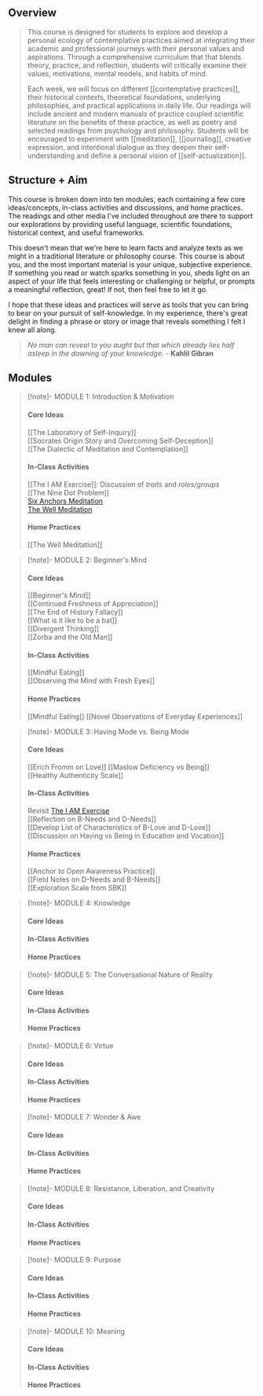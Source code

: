
## Overview

> This course is designed for students to explore and develop a personal ecology of contemplative practices aimed at integrating their academic and professional journeys with their personal values and aspirations. Through a comprehensive curriculum that that blends theory, practice, and reflection, students will critically examine their values, motivations, mental models, and habits of mind. 
> 
> Each week, we will focus on different [[contemplative practices]], their historical contexts, theoretical foundations, underlying philosophies, and practical applications in daily life. Our readings will include ancient and modern manuals of practice coupled scientific literature on the benefits of these practice, as well as poetry and selected readings from psychology and philosophy. Students will be encouraged to experiment with [[meditation]], [[journaling]], creative expression, and intentional dialogue as they deepen their self-understanding and define a personal vision of [[self-actualization]].

## Structure + Aim
This course is broken down into ten modules, each containing a few core ideas/concepts, in-class activities and discussions, and home practices. The readings and other media I've included throughout are there to support our explorations by providing useful language, scientific foundations, historical context, and useful frameworks. 

This doesn't mean that we're here to learn facts and analyze texts as we might in a traditional literature or philosophy course. This course is about you, and the most important material is your unique, subjective experience. If something you read or watch sparks something in you, sheds light on an aspect of your life that feels interesting or challenging or helpful, or prompts a meaningful reflection, great! If not, then feel free to let it go. 

I hope that these ideas and practices will serve as tools that you can bring to bear on your pursuit of self-knowledge. In my experience, there's great delight in finding a phrase or story or image that reveals something I felt I knew all along. 

> *No man can reveal to you aught but that which already lies half asleep in the dawning of your knowledge.* - **Kahlil Gibran**

## Modules

> [!note]- MODULE 1: Introduction & Motivation
> #### **Core Ideas**  
> [[The Laboratory of Self-Inquiry]]  
> [[Socrates Origin Story and Overcoming Self-Deception]]  
> [[The Dialectic of Meditation and Contemplation]]  
> #### **In-Class Activities**
> [[The I AM Exercise]]: Discussion of *traits* and *roles/groups*  
> [[The Nine Dot Problem]]  
> [Six Anchors Meditation](Six%20Anchors%20Meditation.md)  
> [The Well Meditation](The%20Well%20Meditation.md)  
> #### **Home Practices**
> [[The Well Meditation]]

> [!note]- MODULE 2: Beginner's Mind
> #### **Core Ideas**
> [[Beginner's Mind]]  
> [[Continued Freshness of Appreciation]]  
> [[The End of History Fallacy]]  
> [[What is it like to be a bat]]  
> [[Divergent Thinking]]  
> [[Zorba and the Old Man]]  
> #### **In-Class Activities**
> [[Mindful Eating]]  
> [[Observing the Mind with Fresh Eyes]]  
> #### **Home Practices**
> [[Mindful Eating]] 
> [[Novel Observations of Everyday Experiences]] 
 
> [!note]- MODULE 3: Having Mode vs. Being Mode
> #### **Core Ideas**
> [[Erich Fromm on Love]] 
> [[Maslow Deficiency vs Being]]  
> [[Healthy Authenticity Scale]]  
> #### **In-Class Activities**
> Revisit [The I AM Exercise](The%20I%20AM%20Exercise)  
> [[Reflection on B-Needs and D-Needs]]  
> [[Develop List of Characteristics of B-Love and D-Love]]  
> [[Discussion on Having vs Being in Education and Vocation]]  
> #### **Home Practices**
> [[Anchor to Open Awareness Practice]]  
> [[Field Notes on D-Needs and B-Needs]]  
> [[Exploration Scale from SBK]]

> [!note]- MODULE 4: Knowledge
> #### **Core Ideas**
> 
> #### **In-Class Activities**
> 
> #### **Home Practices**
> 

> [!note]- MODULE 5: The Conversational Nature of Reality
> #### **Core Ideas**
> 
> #### **In-Class Activities**
> 
> #### **Home Practices**
> 

> [!note]- MODULE 6: Virtue
> #### **Core Ideas**
> 
> #### **In-Class Activities**
> 
> #### **Home Practices**
> 

> [!note]- MODULE 7: Wonder & Awe
> #### **Core Ideas**
> 
> #### **In-Class Activities**
> 
> #### **Home Practices**
> 

> [!note]- MODULE 8: Resistance, Liberation, and Creativity
> #### **Core Ideas**
> 
> #### **In-Class Activities**
> 
> #### **Home Practices**
> 

> [!note]- MODULE 9: Purpose
> #### **Core Ideas**
> 
> #### **In-Class Activities**
> 
> #### **Home Practices**
> 

> [!note]- MODULE 10: Meaning
> #### **Core Ideas**
> 
> #### **In-Class Activities**
> 
> #### **Home Practices**
> 

